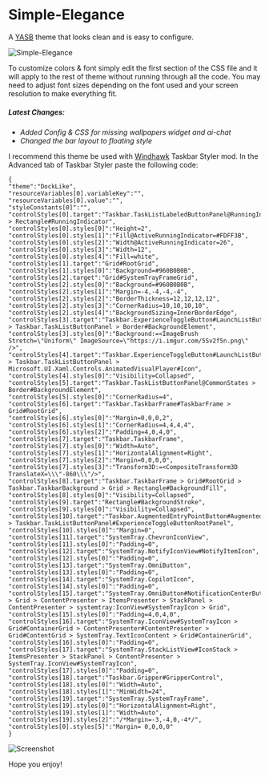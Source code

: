 # Simple-Elegance
A [YASB](https://github.com/amnweb/yasb) theme that looks clean and is easy to configure.

![Simple-Elegance](https://i.imgur.com/0gM1SZR.png "Theme Screenshot")

To customize colors & font simply edit the first section of the CSS file and it will apply to the rest of theme without running through all the code. You may need to adjust font sizes depending on the font used and your screen resolution to make everything fit.

##### Latest Changes:
- *Added Config & CSS for missing wallpapers widget and ai-chat*
- *Changed the bar layout to floating style*

I recommend this theme be used with [Windhawk](https://github.com/ramensoftware/windhawk) Taskbar Styler mod.
In the Advanced tab of Taskbar Styler paste the following code:
```
{
"theme":"DockLike",
"resourceVariables[0].variableKey":"",
"resourceVariables[0].value":"",
"styleConstants[0]":"",
"controlStyles[0].target":"Taskbar.TaskListLabeledButtonPanel@RunningIndicatorStates > Rectangle#RunningIndicator",
"controlStyles[0].styles[0]":"Height=2",
"controlStyles[0].styles[1]":"Fill@ActiveRunningIndicator=#FDFF3B",
"controlStyles[0].styles[2]":"Width@ActiveRunningIndicator=26",
"controlStyles[0].styles[3]":"Width=12",
"controlStyles[0].styles[4]":"Fill=white",
"controlStyles[1].target":"Grid#RootGrid",
"controlStyles[1].styles[0]":"Background=#960B0B0B",
"controlStyles[2].target":"Grid#SystemTrayFrameGrid",
"controlStyles[2].styles[0]":"Background=#960B0B0B",
"controlStyles[2].styles[1]":"Margin=-4,-4,-4,-4",
"controlStyles[2].styles[2]":"BorderThickness=12,12,12,12",
"controlStyles[2].styles[3]":"CornerRadius=10,10,10,10",
"controlStyles[2].styles[4]":"BackgroundSizing=InnerBorderEdge",
"controlStyles[3].target":"Taskbar.ExperienceToggleButton#LaunchListButton[AutomationProperties.AutomationId=StartButton] > Taskbar.TaskListButtonPanel > Border#BackgroundElement",
"controlStyles[3].styles[0]":"Background:=<ImageBrush Stretch=\"Uniform\" ImageSource=\"https://i.imgur.com/5Sv2f5n.png\" />",
"controlStyles[4].target":"Taskbar.ExperienceToggleButton#LaunchListButton[AutomationProperties.AutomationId=StartButton] > Taskbar.TaskListButtonPanel > Microsoft.UI.Xaml.Controls.AnimatedVisualPlayer#Icon",
"controlStyles[4].styles[0]":"Visibility=Collapsed",
"controlStyles[5].target":"Taskbar.TaskListButtonPanel@CommonStates > Border#BackgroundElement",
"controlStyles[5].styles[0]":"CornerRadius=4",
"controlStyles[6].target":"Taskbar.TaskbarFrame#TaskbarFrame > Grid#RootGrid",
"controlStyles[6].styles[0]":"Margin=0,0,0,2",
"controlStyles[6].styles[1]":"CornerRadius=4,4,4,4",
"controlStyles[6].styles[2]":"Padding=4,0,4,0",
"controlStyles[7].target":"Taskbar.TaskbarFrame",
"controlStyles[7].styles[0]":"Width=Auto",
"controlStyles[7].styles[1]":"HorizontalAlignment=Right",
"controlStyles[7].styles[2]":"Margin=0,0,0,0",
"controlStyles[7].styles[3]":"Transform3D:=<CompositeTransform3D TranslateX=\\\"-860\\\"/>",
"controlStyles[8].target":"Taskbar.TaskbarFrame > Grid#RootGrid > Taskbar.TaskbarBackground > Grid > Rectangle#BackgroundFill",
"controlStyles[8].styles[0]":"Visibility=Collapsed",
"controlStyles[9].target":"Rectangle#BackgroundStroke",
"controlStyles[9].styles[0]":"Visibility=Collapsed",
"controlStyles[10].target":"Taskbar.AugmentedEntryPointButton#AugmentedEntryPointButton > Taskbar.TaskListButtonPanel#ExperienceToggleButtonRootPanel",
"controlStyles[10].styles[0]":"Margin=0",
"controlStyles[11].target":"SystemTray.ChevronIconView",
"controlStyles[11].styles[0]":"Padding=0",
"controlStyles[12].target":"SystemTray.NotifyIconView#NotifyItemIcon",
"controlStyles[12].styles[0]":"Padding=0",
"controlStyles[13].target":"SystemTray.OmniButton",
"controlStyles[13].styles[0]":"Padding=0",
"controlStyles[14].target":"SystemTray.CopilotIcon",
"controlStyles[14].styles[0]":"Padding=0",
"controlStyles[15].target":"SystemTray.OmniButton#NotificationCenterButton > Grid > ContentPresenter > ItemsPresenter > StackPanel > ContentPresenter > systemtray:IconView#SystemTrayIcon > Grid",
"controlStyles[15].styles[0]":"Padding=4,0,4,0",
"controlStyles[16].target":"SystemTray.IconView#SystemTrayIcon > Grid#ContainerGrid > ContentPresenter#ContentPresenter > Grid#ContentGrid > SystemTray.TextIconContent > Grid#ContainerGrid",
"controlStyles[16].styles[0]":"Padding=0",
"controlStyles[17].target":"SystemTray.StackListView#IconStack > ItemsPresenter > StackPanel > ContentPresenter > SystemTray.IconView#SystemTrayIcon",
"controlStyles[17].styles[0]":"Padding=0",
"controlStyles[18].target":"Taskbar.Gripper#GripperControl",
"controlStyles[18].styles[0]":"Width=Auto",
"controlStyles[18].styles[1]":"MinWidth=24",
"controlStyles[19].target":"SystemTray.SystemTrayFrame",
"controlStyles[19].styles[0]":"HorizontalAlignment=Right",
"controlStyles[19].styles[1]":"Width=Auto",
"controlStyles[19].styles[2]":"/*Margin=-3,-4,0,-4*/",
"controlStyles[0].styles[5]":"Margin= 0,0,0,0"
}
```
![Screenshot](https://i.imgur.com/jb1wV8r.png "Screenshot")


Hope you enjoy!
